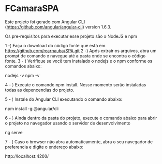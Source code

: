 # FCamaraSPA

Este projeto foi gerado com Angular CLI (https://github.com/angular/angular-cli) version 1.6.3.

Os pre-requisitos para executar esse projeto são o NodeJS e npm

1 -) Faça o download do código fonte que está em  https://github.com/rcarnauba/SPA.git
2 -) Após extrair os arquivos, abra um prompt de comando e navegue até a pasta onde se encontra o código fonte.
3 - ) Verifique se você tem instalado o nodejs e o npm conforme os comandos abaixo:

nodejs -v
npm -v 

4 - ) Execute o comando npm install. Nesse momento serão instaladas todas as depencendias do projeto.

5 - ) Instale do Angular CLI executando o comando abaixo:

npm install -g @angular/cli

6 - ) Ainda dentro da pasta do projeto, execute o comando abaixo para abrir o projeto no navegador usando o servidor de desenvolvimento

ng serve

7 - ) Caso o browser não abra automaticamente, abra o seu navegador de preferencia e digite o endereço abaixo:

http://localhost:4200/
